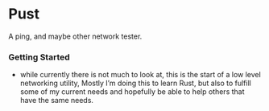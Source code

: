 # Pust
A ping, and maybe other network tester.

### Getting Started
 - while currently there is not much to look at, this is the start of a low level networking utility, Mostly I’m doing this to learn Rust, but also to fulfill some of my current needs and hopefully be able to help others that have the same needs.
